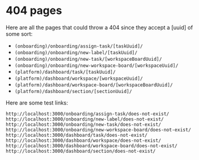# 404 pages

Here are all the pages that could throw a 404 since they accept a [uuid] of
some sort:

- `(onboarding)/onboarding/assign-task/[taskUuid]/`
- `(onboarding)/onboarding/new-label/[taskUuid]/`
- `(onboarding)/onboarding/new-task/[workspaceBoardUuid]/`
- `(onboarding)/onboarding/new-workspace-board/[workspaceUuid]/`
- `(platform)/dashboard/task/[taskUuid]/`
- `(platform)/dashboard/workspace/[workspaceUuid]/`
- `(platform)/dashboard/workspace-board/[workspaceBoardUuid]/`
- `(platform)/dashboard/section/[sectionUuid]/`

Here are some test links:

```
http://localhost:3000/onboarding/assign-task/does-not-exist/
http://localhost:3000/onboarding/new-label/does-not-exist/
http://localhost:3000/onboarding/new-task/does-not-exist/
http://localhost:3000/onboarding/new-workspace-board/does-not-exist/
http://localhost:3000/dashboard/task/does-not-exist/
http://localhost:3000/dashboard/workspace/does-not-exist/
http://localhost:3000/dashboard/workspace-board/does-not-exist/
http://localhost:3000/dashboard/section/does-not-exist/
```
